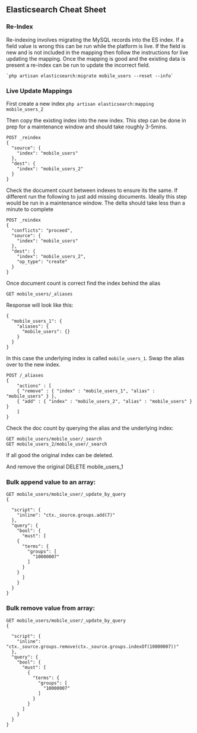 ## Elasticsearch Cheat Sheet

### Re-Index
Re-indexing involves migrating the MySQL records into the ES index. If a field value is wrong this can be run while the platform is live.
If the field is new and is not included in the mapping then follow the instructions for live updating the mapping. Once the mapping is good and the existing data is present a re-index can be run to update the incorrect field.

    `php artisan elasticsearch:migrate mobile_users --reset --info`

### Live Update Mappings
First create a new index
	`php artisan elasticsearch:mapping mobile_users_2`

Then copy the existing index into the new index. This step can be done in prep for a maintenance window and should take roughly 3-5mins.

	POST _reindex
	{
	  "source": {
	    "index": "mobile_users"
	  },
	  "dest": {
	    "index": "mobile_users_2"
	  }
	}
	
Check the document count between indexes to ensure its the same. If different run the following to just add missing documents. Ideally this step would be run in a maintenance window. The delta should take less than a minute to complete

	POST _reindex
	{
	  "conflicts": "proceed",
	  "source": {
	    "index": "mobile_users"
	  },
	  "dest": {
	    "index": "mobile_users_2",
	    "op_type": "create"
	  }
	}

Once document count is correct find the index behind the alias

	GET mobile_users/_aliases
	
Response will look like this:

	{
	  "mobile_users_1": {
	    "aliases": {
	      "mobile_users": {}
	    }
	  }
	}
	
In this case the underlying index is called `mobile_users_1`. Swap the alias over to the new index. 

	POST /_aliases
	{
	    "actions" : [
		{ "remove" : { "index" : "mobile_users_1", "alias" : "mobile_users" } },
		{ "add" : { "index" : "mobile_users_2", "alias" : "mobile_users" } }
	    ]
	}
	
Check the doc count by querying the alias and the underlying index:

	GET mobile_users/mobile_user/_search
	GET mobile_users_2/mobile_user/_search
	
If all good the original index can be deleted.

And remove the original
	DELETE mobile_users_1



### Bulk append value to an array:
    GET mobile_users/mobile_user/_update_by_query
	{
	  
	  "script": {
	    "inline": "ctx._source.groups.add(7)"
	  },
	  "query": {
	    "bool": {
	      "must": [
		{
		  "terms": {
		    "groups": [
		      "10000007"
		    ]
		  }
		}
	      ]
	    }
	  }
	}
	
### Bulk remove value from array:

	GET mobile_users/mobile_user/_update_by_query
	{
	  
	  "script": {
	    "inline": "ctx._source.groups.remove(ctx._source.groups.indexOf(10000007))"
	  },
	  "query": {
	    "bool": {
	      "must": [
			{
			  "terms": {
			    "groups": [
			      "10000007"
			    ]
			  }
			}
	      ]
	    }
	  }
	}
